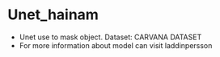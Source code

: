 # Unet_hainam
- Unet use to mask object. Dataset: CARVANA DATASET
- For more information about model can visit laddinpersson
